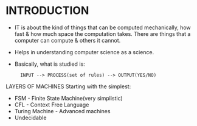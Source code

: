 # INTRODUCTION
- IT is about the kind of things that can be computed mechanically, how fast & how much space the computation takes. There are things that a computer can compute & others it cannot.
- Helps in understanding computer science as a science. 
- Basically, what is studied is:

        INPUT --> PROCESS(set of rules) --> OUTPUT(YES/NO)

LAYERS OF MACHINES
Starting with the simplest:
* FSM - Finite State Machine(very simplistic)
* CFL - Context Free Language
* Turing Machine - Advanced machines
* Undecidable

